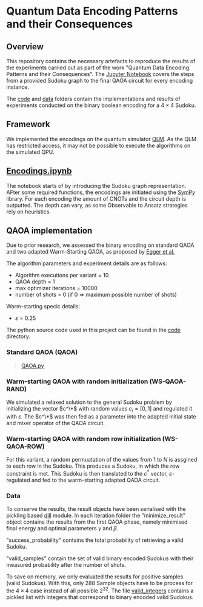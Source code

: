 # Quantum Data Encoding Patterns and their Consequences

## Overview
This repository contains the necessary artefacts to reproduce the results of the experiments carried out as part of the work "Quantum Data Encoding Patterns and their Consequences". The [Jupyter Notebook](Encodings.ipynb) covers the steps from a provided Sudoku graph to the final QAOA circuit for every encoding instance.

The [code](code) and [data](data) folders contain the implementations and results of experiments conducted on the binary boolean encoding for a $4\times 4$ Sudoku. 

## Framework
We implemented the encodings on the quantum simulator [QLM](https://atos.net/en/solutions/quantum-learning-machine). As the QLM has restricted access, it may not be possible to execute the algorithms on the simulated QPU.

## [Encodings.ipynb](Encodings.ipynb)
The notebook starts of by introducing the Sudoku graph representation. AFter some required functions, the encodings are initiated using the [SymPy](https://www.sympy.org/en/index.html) library. For each encoding the amount of CNOTs and the circuit depth is outputted. The depth can vary, as some Observable to Ansatz strategies rely on heuristics.

## QAOA implementation
Due to prior research, we assessed the binary encoding on standard QAOA and two adapted Warm-Starting QAOA, as proposed by [Egger et al.](https://quantum-journal.org/papers/q-2021-06-17-479/)

The algorithm parameters and experiment details are as follows:

  * Algorithm executions per variant = $10$
  * QAOA depth = $1$
  * max optimizer iterations = $10000$
  * number of shots = $0$ (if $0$ => maximum possible number of shots)

Warm-starting specic details:
  * $\varepsilon$ = $0.25$

The python source code used in this project can be found in the [code](code) directory.

### Standard QAOA (QAOA)
> [QAOA.py](code/qaoa.py)

### Warm-starting QAOA with random initialization (WS-QAOA-RAND)
We simulated a relaxed solution to the general Sudoku problem by initializing the vector $c^\*$ with random values $c_i = [0,1]$ and regulated it with $\varepsilon$.
The $c^\*$ was then fed as a parameter into the adapted initial state and mixer operator of the QAOA circuit.

### Warm-starting QAOA with random row initialization (WS-QAOA-ROW)
For this variant, a random permuatation of the values from $1$ to $N$ is assgined to each row in the Sudoku. This produces a Sudoku, in which the row constraint is met.
This Sudoku is then translated to the $c^*$ vector, $\varepsilon$-regulated and fed to the warm-starting adapted QAOA circuit.


### Data
To conserve the results, the result objects have been serialised with the pickling based [dill](https://dill.readthedocs.io/en/latest/) module.
In each iteration folder the "minimize_result" object contains the results from the first QAOA phase, namely minimised final energy and optimal parameters $\gamma$ and $\beta$.

"success_probability" contains the total probability of retrieving a valid Sudoku.

"valid_samples" contain the set of valid binary encoded Sudokus with their measured probability after the number of shots.

To save on memory, we only evaluated the results for positive samples (valid Sudokus). With this, only $288$ Sample objects have to be process for the $4\times 4$ case instead of all possible $2^{32}$.
The file [valid_integers](code/valid_sudokus/valid_integers) contains a pickled list with integers that correspond to binary encoded valid Sudokus.

